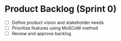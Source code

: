 # Product Backlog (Sprint 0)

- [ ] Define product vision and stakeholder needs
- [ ] Prioritize features using MoSCoW method
- [ ] Review and approve backlog
